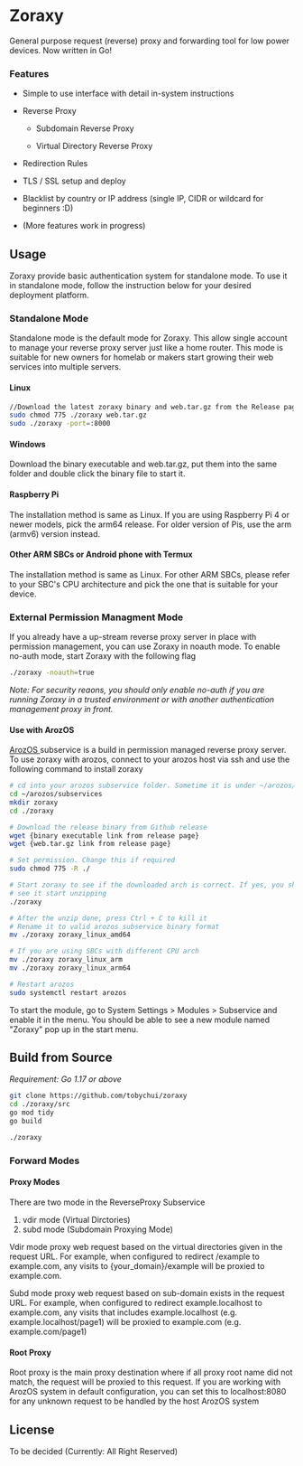 # Zoraxy

General purpose request (reverse) proxy and forwarding tool for low power devices. Now written in Go!

### Features

- Simple to use interface with detail in-system instructions

- Reverse Proxy
  
  - Subdomain Reverse Proxy
  
  - Virtual Directory Reverse Proxy

- Redirection Rules

- TLS / SSL setup and deploy

- Blacklist by country or IP address (single IP, CIDR or wildcard for beginners :D) 

- (More features work in progress)

## Usage

Zoraxy provide basic authentication system for standalone mode. To use it in standalone mode, follow the instruction below for your desired deployment platform.

### Standalone Mode

Standalone mode is the default mode for Zoraxy. This allow single account to manage your reverse proxy server just like a home router. This mode is suitable for new owners for homelab or makers start growing their web services into multiple servers.

#### Linux

```bash
//Download the latest zoraxy binary and web.tar.gz from the Release page
sudo chmod 775 ./zoraxy web.tar.gz
sudo ./zoraxy -port=:8000
```

#### Windows

Download the binary executable and web.tar.gz, put them into the same folder and double click the binary file to start it.

#### Raspberry Pi

The installation method is same as Linux. If you are using Raspberry Pi 4 or newer models, pick the arm64 release. For older version of Pis, use the arm (armv6) version instead.

#### Other ARM SBCs or Android phone with Termux

The installation method is same as Linux. For other ARM SBCs, please refer to your SBC's CPU architecture and pick the one that is suitable for your device. 

### External Permission Managment Mode

If you already have a up-stream reverse proxy server in place with permission management, you can use Zoraxy in noauth mode. To enable no-auth mode, start Zoraxy with the following flag

```bash
./zoraxy -noauth=true
```

*Note: For security reaons, you should only enable no-auth if you are running Zoraxy in a trusted environment or with another authentication management proxy in front.*

#### Use with ArozOS

[ArozOS ](https://arozos.com)subservice is a build in permission managed reverse proxy server. To use zoraxy with arozos, connect to your arozos host via ssh and use the following command to install zoraxy

```bash
# cd into your arozos subservice folder. Sometime it is under ~/arozos/src/subservice
cd ~/arozos/subservices
mkdir zoraxy
cd ./zoraxy

# Download the release binary from Github release
wget {binary executable link from release page}
wget {web.tar.gz link from release page}

# Set permission. Change this if required
sudo chmod 775 -R ./ 

# Start zoraxy to see if the downloaded arch is correct. If yes, you should
# see it start unzipping
./zoraxy

# After the unzip done, press Ctrl + C to kill it
# Rename it to valid arozos subservice binary format
mv ./zoraxy zoraxy_linux_amd64

# If you are using SBCs with different CPU arch
mv ./zoraxy zoraxy_linux_arm
mv ./zoraxy zoraxy_linux_arm64

# Restart arozos
sudo systemctl restart arozos


```

To start the module, go to System Settings > Modules > Subservice and enable it in the menu. You should be able to see a new module named "Zoraxy" pop up in the start menu.



## Build from Source

*Requirement: Go 1.17 or above*

```bash
git clone https://github.com/tobychui/zoraxy
cd ./zoraxy/src
go mod tidy
go build

./zoraxy
```



### Forward Modes

#### Proxy Modes

There are two mode in the ReverseProxy Subservice

1. vdir mode (Virtual Dirctories)
2. subd mode (Subdomain Proxying Mode)

Vdir mode proxy web request based on the virtual directories given in the request URL. For example, when configured to redirect /example to example.com, any visits to {your_domain}/example will be proxied to example.com.

Subd mode proxy web request based on sub-domain exists in the request URL. For example, when configured to redirect example.localhost to example.com, any visits that includes example.localhost (e.g. example.localhost/page1) will be proxied to example.com (e.g. example.com/page1)

#### Root Proxy

Root proxy is the main proxy destination where if all proxy root name did not match, the request will be proxied to this request. If you are working with ArozOS system in default configuration, you can set this to localhost:8080 for any unknown request to be handled by the host ArozOS system



## License

To be decided (Currently: All Right Reserved)
